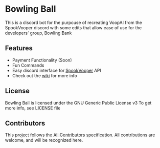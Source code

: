 # Bowling Ball

This is a discord bot for the purpouse of recreating VoopAI from the SpookVooper discord with some edits that allow ease of use for the developers' group, Bowling Bank

## Features
* Payment Functionality (Soon)
* Fun Commands
* Easy discord interface for [SpookVooper](spookvooper.com) API
* Check out the [wiki](https://git.imbl.me/brendanlane/bowling-ball/-/wikis/home) for more info

## License
Bowling Ball is licensed under the GNU Generic Public License v3
To get more info, see LICENSE file

## Contributors
This project follows the [All Contributors](https://github.com/all-contributors/all-contributors) specification. All contributions are welcome, and will be recognized here.
